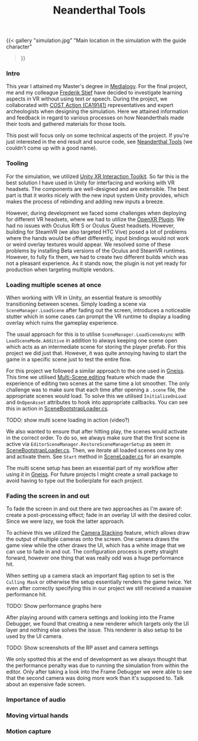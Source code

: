 ﻿---
summary: Building a VR simulation with Unity XR while following archaeological research to represent Neanderthal tool making legacy via Levallois knapping technique.
title: Neanderthal Tools
publishDate: 2021-08-13

draft: true
images:
- /posts/neanderthal-tools/simulation.jpg
---

{{<
  gallery
  "simulation.jpg" "Main location in the simulation with the guide character"
>}}

[Frederik Stief]: https://www.linkedin.com/in/frederikstief "Frederiks LinkedIn page"
[Rokas Sutkus]: https://sutkusaudio.com "Rokas personal website"
[Gneiss]: /posts/gneiss/ "Post about Gneiss"

[Neanderthal Tools]: https://github.com/Edvinas01/neanderthal-tools "Project GitHub repository"
[SceneBootstrapLoader.cs]: https://github.com/Edvinas01/neanderthal-tools/blob/master/Assets/Scripts/Scenes/Editor/SceneBootstrapLoader.cs "Script for opening multiple scenes at once"
[SceneLoader.cs]: https://github.com/Edvinas01/neanderthal-tools/blob/master/Assets/Scripts/Scenes/SceneLoader.cs "Script for loading scenes"

[COST Action (CA19141)]: https://www.cost.eu/cost-action/integrating-neandertal-legacy-from-past-to-present "COST action page"
[Medialogy]: https://www.en.aau.dk/education/master/medialogy "Medialogy programme at Aalborg University"

[Unity XR Interaction Toolkit]: https://docs.unity3d.com/Packages/com.unity.xr.interaction.toolkit@1.0 "Unity XR Interaction Toolkit 1.0 package documentation"
[OpenXR Plugin]: https://docs.unity3d.com/Packages/com.unity.xr.openxr@1.2/manual/index.html "UnityXR plugin documentation"
[Multi-Scene editing]: https://docs.unity3d.com/Manual/MultiSceneEditing.html "Unity Multi-Scene editing documentation"
[Camera Stacking]: https://docs.unity3d.com/Packages/com.unity.render-pipelines.universal@12.0/manual/camera-stacking.html "Unity Camera Stacking documentation"

### Intro
This year I attained my Master's degree in [Medialogy]. For the final project, me and my colleague [Frederik Stief] have decided to investigate learning aspects in VR without using text or speech. During the project, we collaborated with [COST Action (CA19141)] representatives and expert archeologists when designing the simulation. Here we attained information and feedback in regard to various processes on how Neanderthals made their tools and gathered materials for those tools.

This post will focus only on some technical aspects of the project. If you're just interested in the end result and source code, see [Neanderthal Tools] (we couldn't come up with a good name).

### Tooling
For the simulation, we utilized [Unity XR Interaction Toolkit]. So far this is the best solution I have used in Unity for interfacing and working with VR headsets. The components are well-designed and are extensible. The best part is that it works nicely with the new input system Unity provides, which makes the process of rebinding and adding new inputs a breeze.

However, during development we faced some challenges when deploying for different VR headsets, where we had to utilize the [OpenXR Plugin]. We had no issues with Oculus Rift S or Oculus Quest headsets. However, building for SteamVR (we also targeted HTC Vive) posed a lot of problems where the hands would be offset differently, input bindings would not work or weird overlay textures would appear. We resolved some of these problems by installing Beta versions of the Oculus and SteamVR runtimes. However, to fully fix them, we had to create two different builds which was not a pleasant experience. As it stands now, the plugin is not yet ready for production when targeting multiple vendors.

### Loading multiple scenes at once
When working with VR in Unity, an essential feature is smoothly transitioning between scenes. Simply loading a scene via `SceneManager.LoadScene` after fading out the screen, introduces a noticeable stutter which in some cases can prompt the VR runtime to display a loading overlay which ruins the gameplay experience.

The usual approach for this is to utilise `SceneManager.LoadSceneAsync` with `LoadSceneMode.Additive` in addition to always keeping one scene open which acts as an intermediate scene for storing the player prefab. For this project we did just that. However, it was quite annoying having to start the game in a specific scene just to test the entire flow.

For this project we followed a similar approach to the one used in [Gneiss]. This time we utilised [Multi-Scene editing] feature which made the experience of editing two scenes at the same time a lot smoother. The only challenge was to make sure that each time after opening a `.scene` file, the appropriate scenes would load. To solve this we utilised `InitializeOnLoad` and `OnOpenAsset` attributes to hook into appropriate callbacks. You can see this in action in [SceneBootstrapLoader.cs].

TODO: show multi scene loading in action (video?)

We also wanted to ensure that after hitting play, the scenes would activate in the correct order. To do so, we always make sure that the first scene is active via `EditorSceneManager.RestoreSceneManagerSetup` as seen in [SceneBootstrapLoader.cs]. Then, we iterate all loaded scenes one by one and activate them. See `Start` method in [SceneLoader.cs] for an example.

The multi scene setup has been an essential part of my workflow after using it in [Gneiss]. For future projects I might create a small package to avoid having to type out the boilerplate for each project.

### Fading the screen in and out
To fade the screen in and out there are two approaches as I'm aware of: create a post-processing effect; fade in an overlay UI with the desired color. Since we were lazy, we took the latter approach.

To achieve this we utilized the [Camera Stacking] feature, which allows draw the output of multiple cameras onto the screen. One camera draws the game view while the other draws the UI, which has a white image that we can use to fade in and out. The configuration process is pretty straight forward, however one thing that was really odd was a huge performance hit.

When setting up a camera stack an important flag option to set is the `Culling Mask` or otherwise the setup essentially renders the game twice. Yet even after correctly specifying this in our project we still received a massive performance hit.

TODO: Show performance graphs here

After playing around with camera settings and looking into the Frame Debugger, we found that creating a new renderer which targets only the UI layer and nothing else solves the issue. This renderer is also setup to be used by the UI camera.

TODO: Show screenshots of the RP asset and camera settings

We only spotted this at the end of development as we always thought that the performance penalty was due to running the simulation from within the editor. Only after taking a look into the Frame Debugger we were able to see that the second camera was doing more work than it's supposed to. Talk about an expensive fade screen.

### Importance of audio

### Moving virtual hands

### Motion capture
